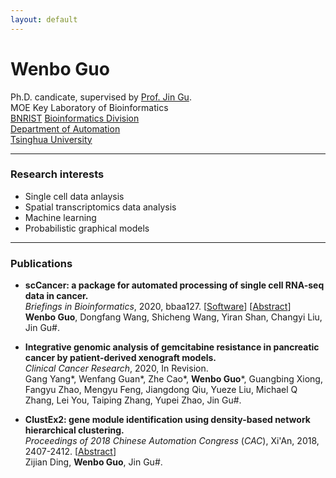 ```yaml
---
layout: default
---
```


# Wenbo Guo
Ph.D. candicate, supervised by [Prof. Jin Gu](http://www.lifeome.net/glab/jgu/).    
MOE Key Laboratory of Bioinformatics   
[BNRIST](http://www.tnlist.org.cn/) [Bioinformatics Division](http://bioinfo.au.tsinghua.edu.cn/)   
[Department of Automation](http://www.tsinghua.edu.cn/publish/au/index.html)   
[Tsinghua University](http://www.tsinghua.edu.cn/)  



-------------------

### Research interests
*  Single cell data anlaysis
*  Spatial transcriptomics  data analysis
*  Machine learning 
*  Probabilistic graphical models

----------------------

###  Publications
*  **scCancer: a package for automated processing of single cell RNA-seq data in cancer.**     
_Briefings in Bioinformatics_, 2020, bbaa127. [[Software](http://lifeome.net/software/sccancer/)]  [[Abstract](https://doi.org/10.1093/bib/bbaa127)]   
**Wenbo Guo**, Dongfang Wang, Shicheng Wang, Yiran Shan, Changyi Liu,  Jin Gu#.

*  **Integrative genomic analysis of gemcitabine resistance in pancreatic cancer by patient-derived xenograft models.**   
_Clinical Cancer Research_, 2020, In Revision.     
Gang Yang\*, Wenfang Guan\*, Zhe Cao\*, **Wenbo Guo**\*, Guangbing Xiong, Fangyu Zhao, Mengyu Feng, Jiangdong Qiu, Yueze Liu, Michael Q Zhang, Lei You, Taiping Zhang, Yupei Zhao, Jin Gu#.

*  **ClustEx2: gene module identification using density-based network hierarchical clustering.**   
_Proceedings of 2018 Chinese Automation Congress_ (_CAC_), Xi'An, 2018, 2407-2412. [[Abstract](https://doi.org/10.1109/CAC.2018.8623442)]      
Zijian Ding, **Wenbo Guo**,  Jin Gu#.
